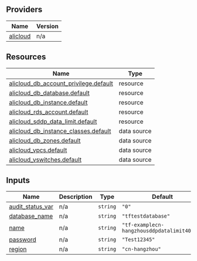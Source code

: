 <!-- BEGIN_TF_DOCS -->
## Providers

| Name | Version |
|------|---------|
| <a name="provider_alicloud"></a> [alicloud](#provider\_alicloud) | n/a |

## Resources

| Name | Type |
|------|------|
| [alicloud_db_account_privilege.default](https://registry.terraform.io/providers/hashicorp/alicloud/latest/docs/resources/db_account_privilege) | resource |
| [alicloud_db_database.default](https://registry.terraform.io/providers/hashicorp/alicloud/latest/docs/resources/db_database) | resource |
| [alicloud_db_instance.default](https://registry.terraform.io/providers/hashicorp/alicloud/latest/docs/resources/db_instance) | resource |
| [alicloud_rds_account.default](https://registry.terraform.io/providers/hashicorp/alicloud/latest/docs/resources/rds_account) | resource |
| [alicloud_sddp_data_limit.default](https://registry.terraform.io/providers/hashicorp/alicloud/latest/docs/resources/sddp_data_limit) | resource |
| [alicloud_db_instance_classes.default](https://registry.terraform.io/providers/hashicorp/alicloud/latest/docs/data-sources/db_instance_classes) | data source |
| [alicloud_db_zones.default](https://registry.terraform.io/providers/hashicorp/alicloud/latest/docs/data-sources/db_zones) | data source |
| [alicloud_vpcs.default](https://registry.terraform.io/providers/hashicorp/alicloud/latest/docs/data-sources/vpcs) | data source |
| [alicloud_vswitches.default](https://registry.terraform.io/providers/hashicorp/alicloud/latest/docs/data-sources/vswitches) | data source |

## Inputs

| Name | Description | Type | Default | Required |
|------|-------------|------|---------|:--------:|
| <a name="input_audit_status_var"></a> [audit\_status\_var](#input\_audit\_status\_var) | n/a | `string` | `"0"` | no |
| <a name="input_database_name"></a> [database\_name](#input\_database\_name) | n/a | `string` | `"tftestdatabase"` | no |
| <a name="input_name"></a> [name](#input\_name) | n/a | `string` | `"tf-examplecn-hangzhousddpdatalimit40781"` | no |
| <a name="input_password"></a> [password](#input\_password) | n/a | `string` | `"Test12345"` | no |
| <a name="input_region"></a> [region](#input\_region) | n/a | `string` | `"cn-hangzhou"` | no |
<!-- END_TF_DOCS -->    